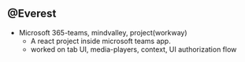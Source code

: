## @Everest
- Microsoft 365-teams, mindvalley, project(workway)
	- A react project inside microsoft teams app.
	- worked on tab UI, media-players, context, UI authorization flow 